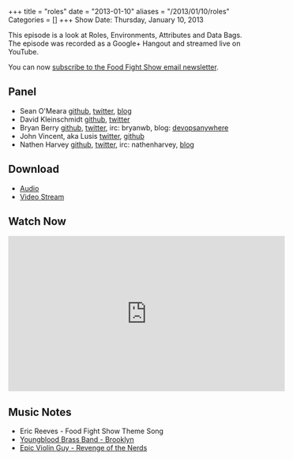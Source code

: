 +++
title = "roles"
date = "2013-01-10"
aliases = "/2013/01/10/roles"
Categories = []
+++
Show Date:  Thursday, January 10, 2013

This episode is a look at Roles, Environments, Attributes and Data Bags.  
The episode was recorded as a Google+ Hangout and streamed live on YouTube.

You can now [subscribe to the Food Fight Show email newsletter](http://bit.ly/ffsmail).

Panel<a name="panel"></a>
-----

* Sean O'Meara  [github](https://github.com/someara), [twitter](https://twitter.com/someara), [blog](http://blog.afistfulofservers.net/)
* David Kleinschmidt [github](https://github.com/zobar), [twitter](https://twitter.com/zobar2)
* Bryan Berry [github](http://github.com/bryanwb), [twitter](http://twitter.com/bryanwb), irc: bryanwb, blog: [devopsanywhere](http://devopsanywhere.blogspot.com)
* John Vincent, aka Lusis [twitter](https://twitter.com/#!/lusis), [github](https://github.com/lusis)
* Nathen Harvey [github](http://github.com/nathenharvey), [twitter](http://twitter.com/nathenharvey), irc: nathenharvey, [blog](http://nathenharvey.com)

Download
--------

* [Audio](http://traffic.libsyn.com/foodfight/Food-Fight-Show-36-Roles-Environs-Etc.mp3)
* [Video Stream](http://www.youtube.com/watch?v=Z2NssEeVHlI)

Watch Now<a name="video"></a>
---------
<iframe width="560" height="315" src="http://www.youtube.com/embed/Z2NssEeVHlI" frameborder="0" allowfullscreen></iframe>

Music Notes
----------
* Eric Reeves - Food Fight Show Theme Song
* [Youngblood Brass Band - Brooklyn](http://www.youtube.com/watch?v=TxH9Dg1JLio)
* [Epic Violin Guy - Revenge of the Nerds](http://www.youtube.com/watch?v=XePd71I4ozk)

